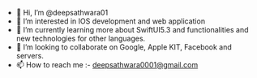 - 👋 Hi, I’m @deepsathwara01
- 👀 I’m interested in IOS development and web application
- 🌱 I’m currently learning more about SwiftUI5.3 and functionalities and new technologies for other languages.
- 💞️ I’m looking to collaborate on Google, Apple KIT, Facebook and servers.
- 📫 How to reach me :- deepsathwara0001@gmail.com


